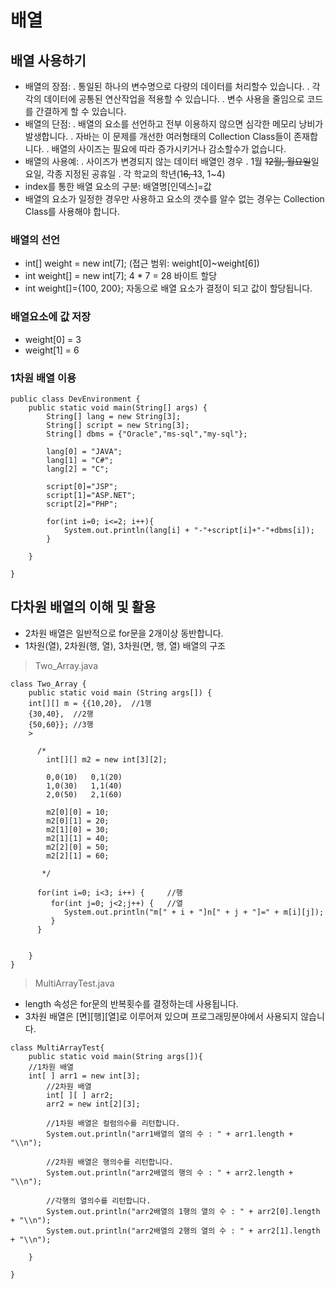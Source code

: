 # 배열

## 배열 사용하기

* 배열의 장점: . 통일된 하나의 변수명으로 다량의 데이터를 처리할수 있습니다. . 각각의 데이터에 공통된 연산작업을 적용할 수 있습니다. . 변수 사용을 줄임으로 코드를 간결하게 할 수 있습니다.
* 배열의 단점: . 배열의 요소를 선언하고 전부 이용하지 않으면 심각한 메모리 낭비가 발생합니다. . 자바는 이 문제를 개선한 여러형태의 Collection Class들이 존재합니다. . 배열의 사이즈는 필요에 따라 증가시키거나 감소할수가 없습니다.
* 배열의 사용예: . 사이즈가 변경되지 않는 데이터 배열인 경우 . 1월 ~~12월, 월요일~~일요일, 각종 지정된 공휴일 . 각 학교의 학년(1~~6, 1~~3, 1\~4)
* index를 통한 배열 요소의 구분: 배열명\[인덱스]=값
* 배열의 요소가 일정한 경우만 사용하고 요소의 갯수를 알수 없는 경우는 Collection Class를 사용해야 합니다.

### 배열의 선언

* int\[] weight = new int\[7]; (접근 범위: weight\[0]\~weight\[6])
* int weight\[] = new int\[7]; 4 \* 7 = 28 바이트 할당
* int weight\[]={100, 200}; 자동으로 배열 요소가 결정이 되고 값이 할당됩니다.

### 배열요소에 값 저장

* weight\[0] = 3
* weight\[1] = 6

### 1차원 배열 이용

```
public class DevEnvironment {
    public static void main(String[] args) {
        String[] lang = new String[3];
        String[] script = new String[3];
        String[] dbms = {"Oracle","ms-sql","my-sql"};
    
        lang[0] = "JAVA"; 
        lang[1] = "C#"; 
        lang[2] = "C";
        
        script[0]="JSP";
        script[1]="ASP.NET";
        script[2]="PHP";
    
        for(int i=0; i<=2; i++){
            System.out.println(lang[i] + "-"+script[i]+"-"+dbms[i]);
        }
    
    }

}
```

## 다차원 배열의 이해 및 활용

* 2차원 배열은 일반적으로 for문을 2개이상 동반합니다.
* 1차원(열), 2차원(행, 열), 3차원(면, 행, 열) 배열의 구조

> Two\_Array.java

```
class Two_Array {
    public static void main (String args[]) {
    int[][] m = {{10,20},  //1행
    {30,40},  //2행
    {50,60}}; //3행
    >
    
      /*
        int[][] m2 = new int[3][2];
    
        0,0(10)   0,1(20)
        1,0(30)   1,1(40)
        2,0(50)   2,1(60)
    
        m2[0][0] = 10;
        m2[0][1] = 20;
        m2[1][0] = 30;
        m2[1][1] = 40;
        m2[2][0] = 50;
        m2[2][1] = 60;
    
       */
    
      for(int i=0; i<3; i++) {     //행
         for(int j=0; j<2;j++) {   //열
            System.out.println("m[" + i + "]n[" + j + "]=" + m[i][j]);
         }
      }
    
    
    }
}
```

> MultiArrayTest.java

* length 속성은 for문의 반복횟수를 결정하는데 사용됩니다.
* 3차원 배열은 \[면]\[행]\[열]로 이루어져 있으며 프로그래밍분야에서 사용되지 않습니다.

```
class MultiArrayTest{
    public static void main(String args[]){
    //1차원 배열
    int[ ] arr1 = new int[3];
        //2차원 배열
        int[ ][ ] arr2;
        arr2 = new int[2][3];
    
        //1차원 배열은 컬럼의수를 리턴합니다.
        System.out.println("arr1배열의 열의 수 : " + arr1.length + "\\n");
    
        //2차원 배열은 행의수를 리턴합니다.
        System.out.println("arr2배열의 행의 수 : " + arr2.length + "\\n");
    
        //각행의 열의수를 리턴합니다.
        System.out.println("arr2배열의 1행의 열의 수 : " + arr2[0].length + "\\n");
        System.out.println("arr2배열의 2행의 열의 수 : " + arr2[1].length + "\\n");
    
    }

}
```
